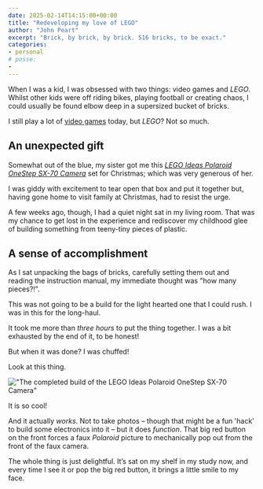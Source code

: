 ```yaml
---
date: 2025-02-14T14:15:00+00:00
title: "Redeveloping my love of LEGO"
author: "John Peart"
excerpt: "Brick, by brick, by brick. 516 bricks, to be exact."
categories:
- personal
# posse:
- 
---
```


When I was a kid, I was obsessed with two things: video games and *LEGO*. Whilst other kids were off riding bikes, playing football or creating chaos, I could usually be found elbow deep in a supersized bucket of bricks.

I still play a lot of [video games](/games) today, but *LEGO*? Not so much.

## An unexpected gift

Somewhat out of the blue, my sister got me this [*LEGO Ideas Polaroid OneStep SX-70 Camera*](https://www.lego.com/en-gb/product/polaroid-onestep-sx-70-camera-21345) set for Christmas; which was very generous of her.

I was giddy with excitement to tear open that box and put it together but, having gone home to visit family at Christmas, had to resist the urge.

A few weeks ago, though, I had a quiet night sat in my living room. That was my chance to get lost in the experience and rediscover my childhood glee of building something from teeny-tiny pieces of plastic.

## A sense of accomplishment 

As I sat unpacking the bags of bricks, carefully setting them out and reading the instruction manual, my immediate thought was "how many pieces?!".

This was not going to be a build for the light hearted one that I could rush. I was in this for the long-haul.

It took me more than *three hours* to put the thing together. I was a bit exhausted by the end of it, to be honest!

But when it was done? I was chuffed!

Look at this thing.

!["The completed build of the LEGO Ideas Polaroid OneStep SX-70 Camera"](/images/posts/2025-02-14-lego-camera.jpeg)

It is so cool! 

And it actually *works*. Not to take photos – though that might be a fun 'hack' to build some electronics into it – but it does *function*. That big red button on the front forces a faux *Polaroid* picture to mechanically pop out from the front of the faux camera.

The whole thing is just delightful. It’s sat on my shelf in my study now, and every time I see it or pop the big red button, it brings a little smile to my face.